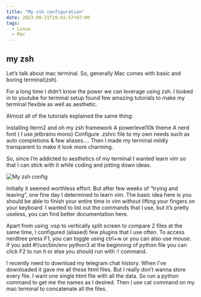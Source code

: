 ```yaml
---
title: "My zsh configuration"
date: 2023-08-21T19:41:57+07:00
tags:
  - Linux
  - Mac
---
```

## my zsh 

Let’s talk about mac terminal. So, generally Mac comes with basic and boring terminal(zsh).

For a long time I didn’t know the power we can leverage using zsh. I looked in to youtube for terminal setup found few amazing tutorials to make my terminal flexible as well as aesthetic.

Almost all of the tutorials explained the same thing:

Installing Iterm2 and oh my zsh framework
A powerlevel10k theme
A nerd font ( I use jetbrains mono)
Configure .zshrc file to my own needs such as auto completions & few aliases….
Then I made my terminal mildly transparent to make it look more charming.

So, since I’m addicted to aesthetics of my terminal I wanted learn vim so that I can stick with it while coding and jotting down ideas.

![My zsh config](zsh.png)

Initially it seemed worthless effort. But after few weeks of “trying and leaving”, one fine day I determined to learn vim. The basic idea here is you should be able to finish your entire time in vim without lifting your fingers on your keyboard. I wanted to list out the commands that I use, but it’s pretty useless, you can find better documentation here.

Apart from using :vsp to vertically split screen to compare 2 files at the same time, I configured (aliased) few plugins that I use often. To access nerdtree press F1, you can toggle using ctrl+w or you can also use mouse. If you add #!/usr/bin/env python3 at the beginning of python file you can click F2 to run it or else you should run with :! command.

I recently need to download my telegram chat history. When I’ve downloaded it gave me all these html files. But I really don’t wanna store every file. I want one single html file with all the data. So run a python command to get me the names as I desired. Then I use cat command on my mac terminal to concatenate all the files.
